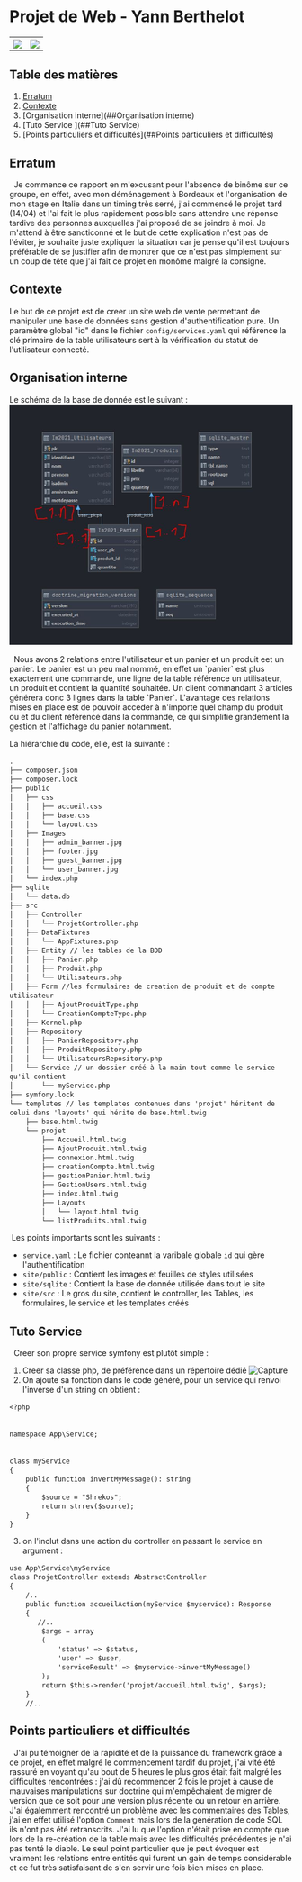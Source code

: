 # Projet de Web - Yann Berthelot

<table>
  <tr>
    <td><img align="center" src="https://upload.wikimedia.org/wikipedia/fr/c/c6/Universit%C3%A9_de_Poitiers_%28logo_2012%29.png"/></td>
    <td><img align="center" src="https://symfony.com/logos/symfony_black_03.png"/></td>
  </tr>
</table>

## Table des matières 
1. [Erratum](##Erratum)
2. [Contexte](##Contexte)
3. [Organisation interne](##Organisation interne)
4. [Tuto Service ](##Tuto Service)
5. [Points particuliers et difficultés](##Points particuliers et difficultés)


## Erratum
&nbsp; Je commence ce rapport en m'excusant pour l'absence de binôme sur ce groupe, en effet, avec mon déménagement à Bordeaux et l'organisation de mon stage en Italie dans un timing très serré, j'ai commencé le projet tard (14/04) et l'ai fait le plus rapidement possible sans attendre une réponse tardive des personnes auxquelles j'ai proposé de se joindre à moi. Je m'attend à être sancticonné et le but de cette explication n'est pas de l'éviter, je souhaite juste expliquer la situation car je pense qu'il est toujours préférable de se justifier afin de montrer que ce n'est pas simplement sur un coup de tête que j'ai fait ce projet en monôme malgré la consigne.

## Contexte

Le but de ce projet est de creer un site web de vente permettant de manipuler une base de données sans gestion d'authentification pure. Un paramètre global "id" dans le fichier `config/services.yaml` qui référence la clé primaire de la table utilisateurs sert à la vérification du statut de l'utilisateur connecté.

## Organisation interne

Le schéma de la base de donnée est le suivant : 
![schema](schema.JPG)
<p>&nbsp; Nous avons 2 relations entre l'utilisateur et un panier et un produit eet un panier. Le panier est un peu mal nommé, en effet un `panier` est plus exactement une commande, une ligne de la table référence un utilisateur, un produit et contient la quantité souhaitée. 
Un client commandant 3 articles générera donc 3 lignes dans la table `Panier`. L'avantage des relations mises en place est de pouvoir acceder à n'importe quel champ du produit ou et du client référencé dans la commande, ce qui simplifie grandement la gestion et l'affichage du panier notamment.
</p>

La hiérarchie du code, elle, est la suivante : 
```
.
├── composer.json
├── composer.lock
├── public
│   ├── css
│   │   ├── accueil.css
│   │   ├── base.css
│   │   └── layout.css
│   ├── Images
│   │   ├── admin_banner.jpg
│   │   ├── footer.jpg
│   │   ├── guest_banner.jpg
│   │   └── user_banner.jpg
│   └── index.php
├── sqlite
│   └── data.db
├── src
│   ├── Controller
│   │   └── ProjetController.php
│   ├── DataFixtures
│   │   └── AppFixtures.php
│   ├── Entity // les tables de la BDD
│   │   ├── Panier.php
│   │   ├── Produit.php
│   │   └── Utilisateurs.php
│   ├── Form //les formulaires de creation de produit et de compte utilisateur
│   │   ├── AjoutProduitType.php
│   │   └── CreationCompteType.php
│   ├── Kernel.php
│   ├── Repository
│   │   ├── PanierRepository.php
│   │   ├── ProduitRepository.php
│   │   └── UtilisateursRepository.php
│   └── Service // un dossier créé à la main tout comme le service qu'il contient
│       └── myService.php
├── symfony.lock
└── templates // les templates contenues dans 'projet' héritent de celui dans 'layouts' qui hérite de base.html.twig
    ├── base.html.twig
    └── projet
        ├── Accueil.html.twig
        ├── AjoutProduit.html.twig
        ├── connexion.html.twig
        ├── creationCompte.html.twig
        ├── gestionPanier.html.twig
        ├── GestionUsers.html.twig
        ├── index.html.twig
        ├── Layouts
        │   └── layout.html.twig
        └── listProduits.html.twig
```
&nbsp;Les points importants sont les suivants : 
* `service.yaml` : Le fichier conteannt la varibale globale `id` qui gère l'authentification
* `site/public`  : Contient les images et feuilles de styles utilisées 
* `site/sqlite`  : Contient la base de donnée utilisée dans tout le site
* `site/src`     : Le gros du site, contient le controller, les Tables, les formulaires, le service et les templates créés

## Tuto Service
&nbsp; Creer son propre service symfony est plutôt simple : 
1. Creer sa classe php, de préférence dans un répertoire dédié
![Capture](https://user-images.githubusercontent.com/47954086/115143733-5d1a6600-a049-11eb-95fe-a085a55a0886.JPG)
3. On ajoute sa fonction dans le code généré, pour un service qui renvoi l'inverse d'un string on obtient : 
```
<?php


namespace App\Service;


class myService
{
    public function invertMyMessage(): string
    {
        $source = "Shrekos";
        return strrev($source);
    }
}
```
3. on l'inclut dans une action du controller en passant le service en argument : 
```
use App\Service\myService
class ProjetController extends AbstractController
{
    /..
    public function accueilAction(myService $myservice): Response
    {
       //..
        $args = array
        (
            'status' => $status,
            'user' => $user,
            'serviceResult' => $myservice->invertMyMessage()
        );
        return $this->render('projet/accueil.html.twig', $args);
    }
    //..
```

## Points particuliers et difficultés
&nbsp; J'ai pu témoigner de la rapidité et de la puissance du framework grâce à ce projet, en effet malgré le commencement tardif du projet, j'ai vité été rassuré en voyant qu'au bout de 5 heures le plus gros était fait malgré les difficultés rencontrées : j'ai dû recommencer 2 fois le projet à cause de mauvaises manipulations sur doctrine qui m'empêchaient de migrer de version que ce soit pour une version plus récente ou un retour en arrière.
J'ai égalemment rencontré un problème avec les commentaires des Tables, j'ai en effet utilisé l'option `Comment` mais lors de la génération de code SQL ils n'ont pas été retranscrits. J'ai lu que l'option n'était prise en compte que lors de la re-création de la table mais avec les difficultés précédentes je n'ai pas tenté le diable.
Le seul point particulier que je peut évoquer est vraiment les relations entre entités qui furent un gain de temps considérable et ce fut très satisfaisant de s'en servir une fois bien mises en place.
